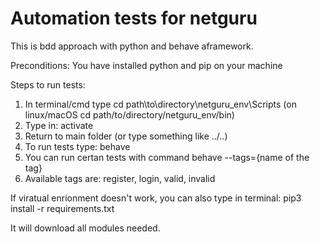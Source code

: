 # Automation tests for netguru

This is bdd approach with python and behave aframework.

Preconditions:
You have installed python and pip on your machine

Steps to run tests:
1. In terminal/cmd type cd path\to\directory\netguru_env\Scripts (on linux/macOS  cd path/to/directory/netguru_env/bin)
2. Type in: activate 
3. Return to main folder (or type something like ../..)
4. To run tests type: behave
5. You can run certan tests with command behave --tags={name of the tag}
6. Available tags are: register, login, valid, invalid

If viratual enrionment doesn't work, you can also type in terminal: pip3 install -r requirements.txt


It will download all modules needed.
